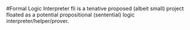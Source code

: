 #Formal Logic Interpreter
fli is a tenative proposed (albeit small) project floated as a potential propositional (sentential) logic interpreter/helper/prover.

